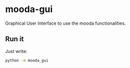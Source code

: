 # mooda-gui

Graphical User Interface to use the mooda functionalities.

## Run it

Just write:

```bash
python -m mooda_gui
```
